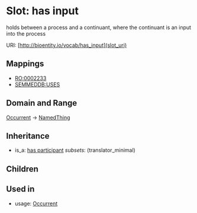 # Slot: has input


holds between a process and a continuant, where the continuant is an input into the process

URI: [http://bioentity.io/vocab/has_input](slot_uri)
## Mappings

 * [RO:0002233](http://purl.obolibrary.org/obo/RO_0002233)
 * [SEMMEDDB:USES](http://purl.obolibrary.org/obo/SEMMEDDB_USES)
## Domain and Range

[Occurrent](Occurrent.md) -> [NamedThing](NamedThing.md)
## Inheritance

 *  is_a: [has participant](has_participant.md) *subsets*: (translator_minimal)
## Children

## Used in

 *  usage: [Occurrent](Occurrent.md)
